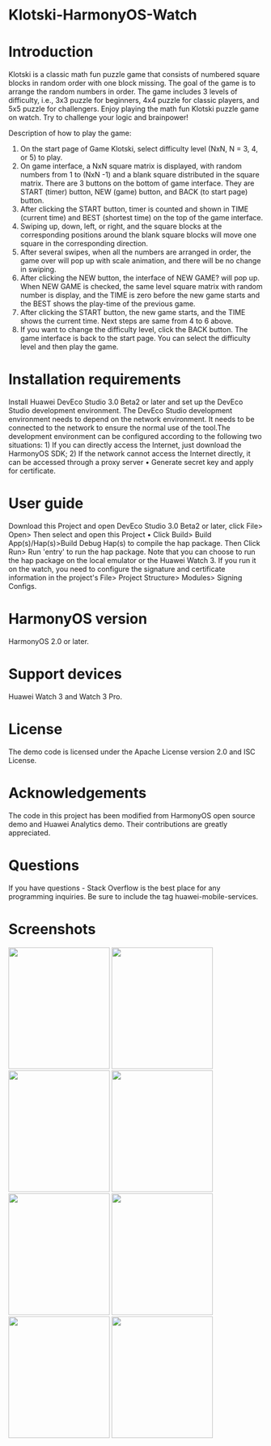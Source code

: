 # Klotski-HarmonyOS-Watch

# Introduction
Klotski is a classic math fun puzzle game that consists of numbered square blocks in random order with one block missing. The goal of the game is to arrange the random numbers in order. The game includes 3 levels of difficulty, i.e., 3x3 puzzle for beginners, 4x4 puzzle for classic players, and 5x5 puzzle for challengers.  Enjoy playing the math fun Klotski puzzle game on watch. Try to challenge your logic and brainpower!

Description of how to play the game:

1.	On the start page of Game Klotski, select difficulty level (NxN, N = 3, 4, or 5) to play.
2.	On game interface, a NxN square matrix is displayed, with random numbers from 1 to (NxN -1) and a blank square distributed in the square matrix. There are 3 buttons on the bottom of game interface. They are START (timer) button, NEW (game) button, and BACK (to start page) button.   
3.	After clicking the START button, timer is counted and shown in TIME (current time) and BEST (shortest time) on the top of the game interface.
4.	Swiping up, down, left, or right, and the square blocks at the corresponding positions around the blank square blocks will move one square in the corresponding direction.
5.	After several swipes, when all the numbers are arranged in order, the game over will pop up with scale animation, and there will be no change in swiping.
6.	After clicking the NEW button, the interface of NEW GAME? will pop up. When NEW GAME is checked, the same level square matrix with random number is display, and the TIME is zero before the new game starts and the BEST shows the play-time of the previous game.  
7.	After clicking the START button, the new game starts, and the TIME shows the current time. Next steps are same from 4 to 6 above. 
8.	If you want to change the difficulty level, click the BACK button. The game interface is back to the start page. You can select the difficulty level and then play the game.    

# Installation requirements
Install Huawei DevEco Studio 3.0 Beta2 or later and set up the DevEco Studio development environment. The DevEco Studio development environment needs to depend on the network environment. It needs to be connected to the network to ensure the normal use of the tool.The development environment can be configured according to the following two situations: 1) If you can directly access the Internet, just download the HarmonyOS SDK; 2) If the network cannot access the Internet directly, it can be accessed through a proxy server • Generate secret key and apply for certificate.

# User guide 
Download this Project and open DevEco Studio 3.0 Beta2 or later, click File> Open> Then select and open this Project • Click Build> Build App(s)/Hap(s)>Build Debug Hap(s) to compile the hap package.  Then Click Run> Run 'entry' to run the hap package.
Note that you can choose to run the hap package on the local emulator or the Huawei Watch 3. If you run it on the watch, you need to configure the signature and certificate information in the project's File> Project Structure> Modules> Signing Configs.

# HarmonyOS version
HarmonyOS 2.0 or later.

# Support devices
Huawei Watch 3 and Watch 3 Pro.

# License
The demo code is licensed under the Apache License version 2.0 and ISC License.

# Acknowledgements
The code in this project has been modified from HarmonyOS open source demo and Huawei Analytics demo. Their contributions are greatly appreciated.

# Questions
If you have questions - Stack Overflow is the best place for any programming inquiries. Be sure to include the tag huawei-mobile-services.

# Screenshots

<img src= "https://user-images.githubusercontent.com/97313676/190311778-7f7a963c-2af4-474a-a42c-ea76c4a28554.png" width="200" height="240"> <img src= "https://user-images.githubusercontent.com/97313676/190311930-e23b1445-dbe6-43e5-a8cc-6ca192739054.png" width="200" height="240"> <img src= "https://user-images.githubusercontent.com/97313676/190312128-1b9af175-d145-4a01-a8ec-25b932bacbef.png" width="200" height="240"> <img src= "https://user-images.githubusercontent.com/97313676/190312245-c09a3f99-f668-429f-8cc1-df7cc29796f6.png" width="200" height="240"> <img src= "https://user-images.githubusercontent.com/97313676/190312340-2f255d70-c875-448f-b59f-db73c6b3261e.png" width="200" height="240"> <img src= "https://user-images.githubusercontent.com/97313676/190312386-4bf42497-2ebd-40a8-8659-2d7fa3153ef8.png" width="200" height="240"> <img src= "https://user-images.githubusercontent.com/97313676/190312408-4007019c-dfdb-469a-a0ce-7451e5060de0.png" width="200" height="240"> <img src= "https://user-images.githubusercontent.com/97313676/190312452-090e09e4-2289-4aa6-950a-069f451859ee.png" width="200" height="240">


